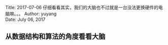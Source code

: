 Title:  2017-07-06  仔细看看其实，我们的大脑也不过就是一台没法更换硬件的电脑嘛。。。
Author: yuyang  
Date:   July 06, 2017  


## 从数据结构和算法的角度看看大脑
